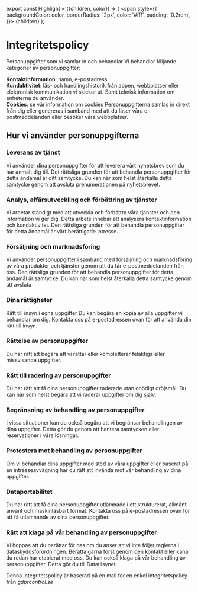 export const Highlight = ({children, color}) => (
  <span
    style={{
      backgroundColor: color,
      borderRadius: '2px',
      color: '#fff',
      padding: '0.2rem',
    }}>
    {children}
  </span>
);

# <Highlight color="#0b00d1">Integritetspolicy</Highlight>

Personuppgifter som vi samlar in och behandlar
Vi behandlar följande kategorier av personuppgifter:

**Kontaktinformation**: namn, e-postadress      
**Kundaktivitet**: läs- och handlingshistorik från appen, webbplatser eller elektronisk kommunikation vi skickar ut. Samt teknisk information om enheterna du använder.       
**Cookies**: se vår information om cookies
Personuppgifterna samlas in direkt från dig eller genereras i samband med att du läser våra e-postmeddelanden eller besöker våra webbplatser.


## <Highlight color="#0b00d1">Hur vi använder personuppgifterna</Highlight>     

### <Highlight color="#0b00d1">Leverans av tjänst</Highlight>

Vi använder dina personuppgifter för att leverera vårt nyhetsbrev som du har anmält dig till. Det rättsliga grunden för att behandla personuppgifter för detta ändamål är ditt samtycke. Du kan när som helst återkalla detta samtycke genom att avsluta prenumerationen på nyhetsbrevet.

### <Highlight color="#0b00d1">Analys, affärsutveckling och förbättring av tjänster</Highlight>

Vi arbetar ständigt med att utveckla och förbättra våra tjänster och den information vi ger dig. Detta arbete innebär att analysera kontaktinformation och kundaktivitet. Den rättsliga grunden för att behandla personuppgifter för detta ändamål är vårt berättigade intresse.

### <Highlight color="#0b00d1">Försäljning och marknadsföring</Highlight>

Vi använder personuppgifter i samband med försäljning och marknadsföring av våra produkter och tjänster genom att du får e-postmeddelanden från oss. Den rättsliga grunden för att behandla personuppgifter för detta ändamål är samtycke. Du kan när som helst återkalla detta samtycke genom att avsluta

### <Highlight color="#0b00d1">Dina rättigheter</Highlight>

Rätt till insyn i egna uppgifter
Du kan begära en kopia av alla uppgifter vi behandlar om dig. Kontakta oss på e-postadressen ovan för att använda din rätt till insyn.

### <Highlight color="#0b00d1">Rättelse av personuppgifter</Highlight>

Du har rätt att begära att vi rättar eller kompletterar felaktiga eller missvisande uppgifter.

### <Highlight color="#0b00d1">Rätt till radering av personuppgifter</Highlight>

Du har rätt att få dina personuppgifter raderade utan onödigt dröjsmål. Du kan när som helst begära att vi raderar uppgifter om dig själv.

### <Highlight color="#0b00d1">Begränsning av behandling av personuppgifter</Highlight>

I vissa situationer kan du också begära att vi begränsar behandlingen av dina uppgifter. Detta gör du genom att hantera samtycken eller reservationer i våra lösningar.

### <Highlight color="#0b00d1">Protestera mot behandling av personuppgifter</Highlight>

Om vi behandlar dina uppgifter med stöd av våra uppgifter eller baserat på en intresseavvägning har du rätt att invända mot vår behandling av dina uppgifter.

### <Highlight color="#0b00d1">Dataportabilitet</Highlight>

Du har rätt att få dina personuppgifter utlämnade i ett strukturerat, allmänt använt och maskinläsbart format. Kontakta oss på e-postadressen ovan för att få utlämnande av dina personuppgifter.

### <Highlight color="#0b00d1">Rätt att klaga på vår behandling av personuppgifter</Highlight>

Vi hoppas att du berättar för oss om du anser att vi inte följer reglerna i dataskyddsförordningen. Berätta gärna först genom den kontakt eller kanal du redan har etablerat med oss. Du kan också klaga på vår behandling av personuppgifter. Detta gör du till Datatilsynet.

Denna integritetspolicy är baserad på en mall för en enkel integritetspolicy från *gdprcontrol.se*
